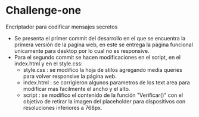 # Challenge-one
Encriptador para codificar mensajes secretos

- Se presenta el primer commit del desarrollo en el que se encuentra la primera versión de la pagina web, en 
este se entrega la página funcional unicamente para desktop por lo cual no es responsive.
- Para el segundo commit se hacen modificaciones en el script, en el index.html y en el style.css:
  - style.css : se modifico la hoja de stilos agregando media queries para volver responsive la página web.
  - index.html : se corrigieron algunos parametros de los text area para modificar mas facilmente el ancho y el alto.
  - script : se modifico el contenido de la función "Verificar()" con el objetivo de retirar la imagen del placeholder
    para dispositivos con resoluciones inferiores a 768px.
